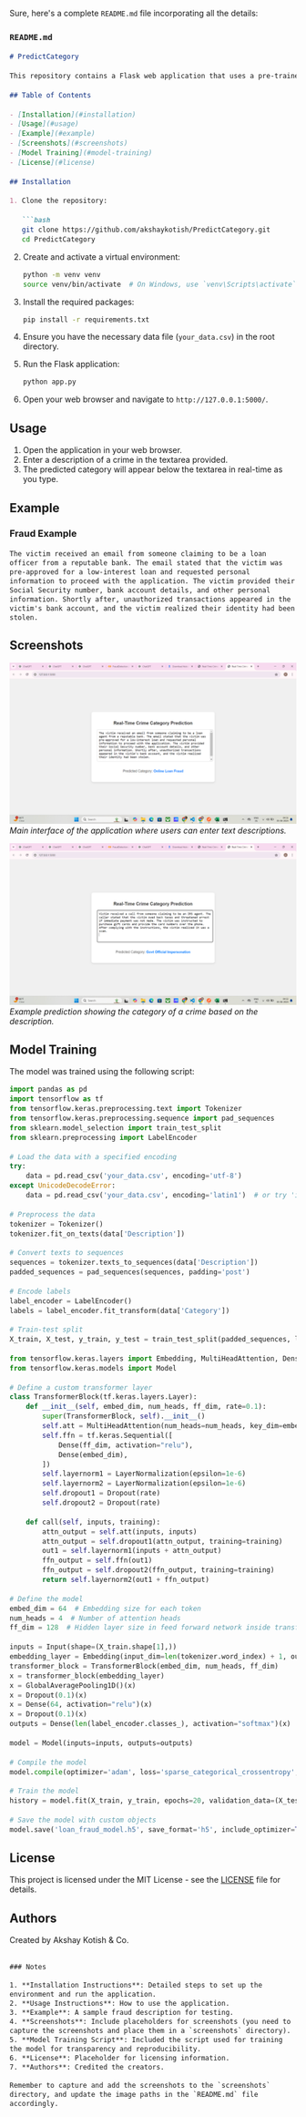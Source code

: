 Sure, here's a complete `README.md` file incorporating all the details:

### `README.md`
```markdown
# PredictCategory

This repository contains a Flask web application that uses a pre-trained TensorFlow model to predict the category of crime based on text descriptions. The application provides real-time predictions and a user-friendly interface.

## Table of Contents

- [Installation](#installation)
- [Usage](#usage)
- [Example](#example)
- [Screenshots](#screenshots)
- [Model Training](#model-training)
- [License](#license)

## Installation

1. Clone the repository:

   ```bash
   git clone https://github.com/akshaykotish/PredictCategory.git
   cd PredictCategory
   ```

2. Create and activate a virtual environment:

   ```bash
   python -m venv venv
   source venv/bin/activate  # On Windows, use `venv\Scripts\activate`
   ```

3. Install the required packages:

   ```bash
   pip install -r requirements.txt
   ```

4. Ensure you have the necessary data file (`your_data.csv`) in the root directory.

5. Run the Flask application:

   ```bash
   python app.py
   ```

6. Open your web browser and navigate to `http://127.0.0.1:5000/`.

## Usage

1. Open the application in your web browser.
2. Enter a description of a crime in the textarea provided.
3. The predicted category will appear below the textarea in real-time as you type.

## Example

### Fraud Example

```text
The victim received an email from someone claiming to be a loan officer from a reputable bank. The email stated that the victim was pre-approved for a low-interest loan and requested personal information to proceed with the application. The victim provided their Social Security number, bank account details, and other personal information. Shortly after, unauthorized transactions appeared in the victim's bank account, and the victim realized their identity had been stolen.
```

## Screenshots

![Main Page](./Screenshot%20(272).png)
*Main interface of the application where users can enter text descriptions.*

![Prediction Example](./Screenshot%20(273).png)
*Example prediction showing the category of a crime based on the description.*

## Model Training

The model was trained using the following script:

```python
import pandas as pd
import tensorflow as tf
from tensorflow.keras.preprocessing.text import Tokenizer
from tensorflow.keras.preprocessing.sequence import pad_sequences
from sklearn.model_selection import train_test_split
from sklearn.preprocessing import LabelEncoder

# Load the data with a specified encoding
try:
    data = pd.read_csv('your_data.csv', encoding='utf-8')
except UnicodeDecodeError:
    data = pd.read_csv('your_data.csv', encoding='latin1')  # or try 'iso-8859-1'

# Preprocess the data
tokenizer = Tokenizer()
tokenizer.fit_on_texts(data['Description'])

# Convert texts to sequences
sequences = tokenizer.texts_to_sequences(data['Description'])
padded_sequences = pad_sequences(sequences, padding='post')

# Encode labels
label_encoder = LabelEncoder()
labels = label_encoder.fit_transform(data['Category'])

# Train-test split
X_train, X_test, y_train, y_test = train_test_split(padded_sequences, labels, test_size=0.2, random_state=42)

from tensorflow.keras.layers import Embedding, MultiHeadAttention, Dense, LayerNormalization, Dropout, GlobalAveragePooling1D, Input
from tensorflow.keras.models import Model

# Define a custom transformer layer
class TransformerBlock(tf.keras.layers.Layer):
    def __init__(self, embed_dim, num_heads, ff_dim, rate=0.1):
        super(TransformerBlock, self).__init__()
        self.att = MultiHeadAttention(num_heads=num_heads, key_dim=embed_dim)
        self.ffn = tf.keras.Sequential([
            Dense(ff_dim, activation="relu"),
            Dense(embed_dim),
        ])
        self.layernorm1 = LayerNormalization(epsilon=1e-6)
        self.layernorm2 = LayerNormalization(epsilon=1e-6)
        self.dropout1 = Dropout(rate)
        self.dropout2 = Dropout(rate)

    def call(self, inputs, training):
        attn_output = self.att(inputs, inputs)
        attn_output = self.dropout1(attn_output, training=training)
        out1 = self.layernorm1(inputs + attn_output)
        ffn_output = self.ffn(out1)
        ffn_output = self.dropout2(ffn_output, training=training)
        return self.layernorm2(out1 + ffn_output)

# Define the model
embed_dim = 64  # Embedding size for each token
num_heads = 4  # Number of attention heads
ff_dim = 128  # Hidden layer size in feed forward network inside transformer

inputs = Input(shape=(X_train.shape[1],))
embedding_layer = Embedding(input_dim=len(tokenizer.word_index) + 1, output_dim=embed_dim)(inputs)
transformer_block = TransformerBlock(embed_dim, num_heads, ff_dim)
x = transformer_block(embedding_layer)
x = GlobalAveragePooling1D()(x)
x = Dropout(0.1)(x)
x = Dense(64, activation="relu")(x)
x = Dropout(0.1)(x)
outputs = Dense(len(label_encoder.classes_), activation="softmax")(x)

model = Model(inputs=inputs, outputs=outputs)

# Compile the model
model.compile(optimizer='adam', loss='sparse_categorical_crossentropy', metrics=['accuracy'])

# Train the model
history = model.fit(X_train, y_train, epochs=20, validation_data=(X_test, y_test))

# Save the model with custom objects
model.save('loan_fraud_model.h5', save_format='h5', include_optimizer=True)
```

## License

This project is licensed under the MIT License - see the [LICENSE](LICENSE) file for details.

## Authors

Created by Akshay Kotish & Co.
```

### Notes

1. **Installation Instructions**: Detailed steps to set up the environment and run the application.
2. **Usage Instructions**: How to use the application.
3. **Example**: A sample fraud description for testing.
4. **Screenshots**: Include placeholders for screenshots (you need to capture the screenshots and place them in a `screenshots` directory).
5. **Model Training Script**: Included the script used for training the model for transparency and reproducibility.
6. **License**: Placeholder for licensing information.
7. **Authors**: Credited the creators.

Remember to capture and add the screenshots to the `screenshots` directory, and update the image paths in the `README.md` file accordingly.